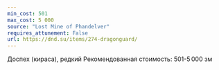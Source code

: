 ```yaml
---
min_cost: 501
max_cost: 5 000
source: "Lost Mine of Phandelver"
requires_attunement: False
url: https://dnd.su/items/274-dragonguard/
---
```


Доспех (кираса), редкий
Рекомендованная стоимость: 501-5 000 зм